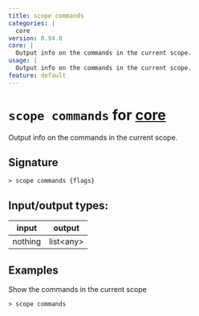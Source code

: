 ```yaml
---
title: scope commands
categories: |
  core
version: 0.94.0
core: |
  Output info on the commands in the current scope.
usage: |
  Output info on the commands in the current scope.
feature: default
---
```

<!-- This file is automatically generated. Please edit the command in https://github.com/nushell/nushell instead. -->

# `scope commands` for [core](/commands/categories/core.md)

<div class='command-title'>Output info on the commands in the current scope.</div>

## Signature

```> scope commands {flags} ```


## Input/output types:

| input   | output    |
| ------- | --------- |
| nothing | list\<any\> |

## Examples

Show the commands in the current scope
```nu
> scope commands

```
